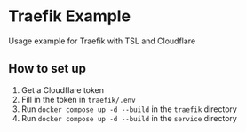 # Traefik Example

Usage example for Traefik with TSL and Cloudflare

## How to set up

1. Get a Cloudflare token
2. Fill in the token in `traefik/.env`
3. Run `docker compose up -d --build` in the `traefik` directory
4. Run `docker compose up -d --build` in the `service` directory

